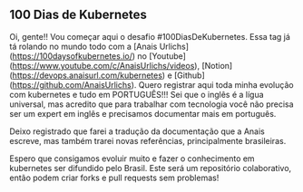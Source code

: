 ## 100 Dias de Kubernetes

Oi, gente!! Vou começar aqui o desafio #100DiasDeKubernetes. Essa tag já tá rolando no mundo todo com a [Anais Urlichs] (https://100daysofkubernetes.io/) no [Youtube] (https://www.youtube.com/c/AnaisUrlichs/videos), [Notion] (https://devops.anaisurl.com/kubernetes) e [Github] (https://github.com/AnaisUrlichs). Quero registrar aqui toda minha evolução com kubernetes e tudo em PORTUGUÊS!!! Sei que o inglês é a lígua universal, mas acredito que para trabalhar com tecnologia você não precisa ser um expert em inglês e precisamos documentar mais em português. 

Deixo registrado que farei a tradução da documentação que a Anais escreve, mas também trarei novas referências, principalmente brasileiras. 

Espero que consigamos evoluir muito e fazer o conhecimento em kubernetes ser difundido pelo Brasil. Este será um repositório colaborativo, então podem criar forks e pull requests sem problemas! 